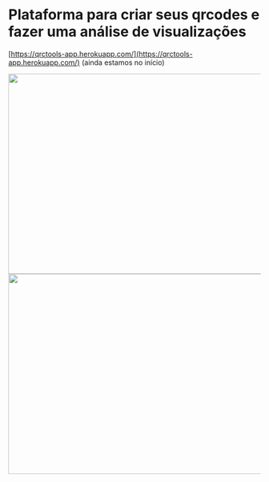 # Plataforma para criar seus qrcodes e fazer uma análise de visualizações

[https://qrctools-app.herokuapp.com/](https://qrctools-app.herokuapp.com/) (ainda estamos no início)


<img src="https://qrcodes-images.s3.sa-east-1.amazonaws.com/Print+1.png" width="900" height="400" />

<img src="https://qrcodes-images.s3.sa-east-1.amazonaws.com/Print+2.png" width="900" height="400" />
